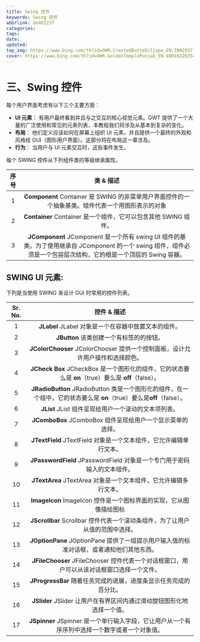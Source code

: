 ```yaml
---
title: Swing 控件
keywords: Swing 控件
abbrlink: de462237
categories:
tags:
date:
updated:
top_img: https://www.bing.com/th?id=OHR.CrestedButteEclispe_EN-IN9293713189_UHD.jpg
cover: https://www.bing.com/th?id=OHR.GoldenTemplePunjab_EN-IN9163263543_UHD.jpg
---
```

# 三、Swing 控件

每个用户界面考虑有以下三个主要方面：

- **UI 元素**： 有用户最终看到并且与之交互的核心视觉元素。GWT 提供了一个大量的广泛使用和常见的元素列表，本教程我们将涉及从基本到复杂的变化。
- **布局**： 他们定义应该如何在屏幕上组织 UI 元素，并且提供一个最终的外观和风格给 GUI（图形用户界面）。这部分将在布局这一章涉及。
- **行为**： 当用户与 UI 元素交互时，这些事件发生。

每个 SWING 控件从下列组件类的等级继承属性。

| 序号 |                          类 & 描述                           |
| :--: | :----------------------------------------------------------: |
|  1   | **Component** Container 是 SWING 的非菜单用户界面控件的一个抽象基类。组件代表一个用图形表示的对象 |
|  2   | **Container** Container 是一个组件，它可以包含其他 SWING 组件。 |
|  3   | **JComponent** JComponent 是一个所有 swing UI 组件的基类。为了使用继承自 JComponent 的一个 swing 组件，组件必须是一个包容层次结构，它的根是一个顶层的 Swing 容器。 |

## SWING UI 元素:

下列是当使用 SWING 来设计 GUI 时常用的控件列表。

| Sr. No. |                         控件 & 描述                          |
| :-----: | :----------------------------------------------------------: |
|    1    |     **JLabel** JLabel 对象是一个在容器中放置文本的组件。     |
|    2    |           **JButton** 该类创建一个有标签的的按钮。           |
|    3    | **JColorChooser** JColorChooser 提供一个控制面板，设计允许用户操作和选择颜色。 |
|    4    | **JCheck Box** JCheckBox 是一个图形化的组件，它的状态要么是 **on**（true）要么是 **off**（false）。 |
|    5    | **JRadioButton** JRadioButton 类是一个图形化的组件，在一个组中，它的状态要么是 **on**（true）要么是**off**（false）。 |
|    6    |     **JList** JList 组件呈现给用户一个滚动的文本项列表。     |
|    7    |  **JComboBox** JComboBox 组件呈现给用户一个显示菜单的选择。  |
|    8    | **JTextField** JTextField 对象是一个文本组件，它允许编辑单行文本。 |
|    9    | **JPasswordField** JPasswordField 对象是一个专门用于密码输入的文本组件。 |
|   10    | **JTextArea** JTextArea 对象是一个文本组件，它允许编辑多行文本。 |
|   11    | **ImageIcon** ImageIcon 控件是一个图标界面的实现，它从图像描绘图标 |
|   12    | **JScrollbar** Scrollbar 控件代表一个滚动条组件，为了让用户从值的范围中选择。 |
|   13    | **JOptionPane** JOptionPane 提供了一组提示用户输入值的标准对话框，或者通知他们其他东西。 |
|   14    | **JFileChooser** JFileChooser 控件代表一个对话框窗口，用户可以从该对话框窗口选择一个文件。 |
|   15    | **JProgressBar** 随着任务完成的进展，进度条显示任务完成的百分比。 |
|   16    | **JSlider** JSlider 让用户在有界区间内通过滑动旋钮图形化地选择一个值。 |
|   17    | **JSpinner** JSpinner 是一个单行输入字段，它让用户从一个有序序列中选择一个数字或者一个对象值。 |